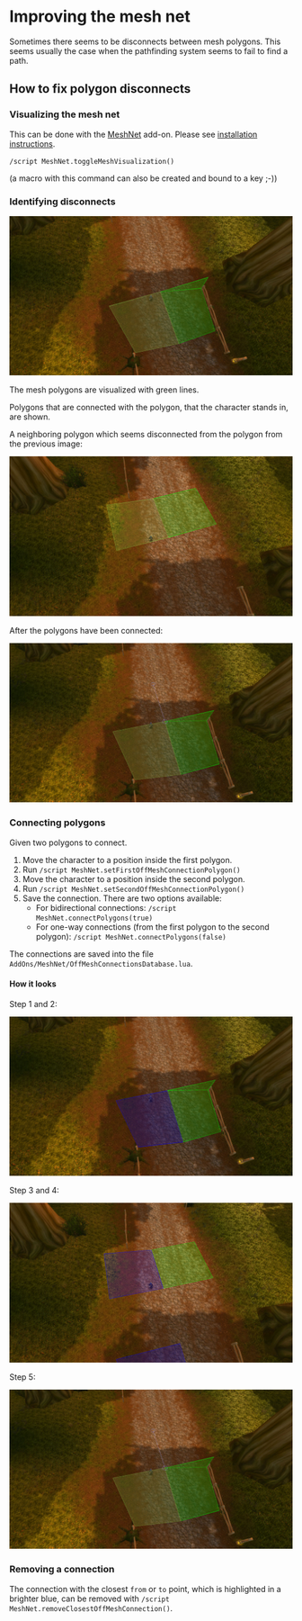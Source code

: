 # Improving the mesh net

Sometimes there seems to be disconnects between mesh polygons.
This seems usually the case when the pathfinding system seems to fail to find a path.

## How to fix polygon disconnects

### Visualizing the mesh net

This can be done with the [MeshNet](https://github.com/AkiKonani/Bot/tree/3dccd84d783a48520b4e4b5facff8ea0b490cf07/AddOns/Bot) add-on. Please see [installation instructions](https://github.com/AkiKonani/Bot/blob/3dccd84d783a48520b4e4b5facff8ea0b490cf07/README.md#installation).

```
/script MeshNet.toggleMeshVisualization()
```

(a macro with this command can also be created and bound to a key ;-))

### Identifying disconnects

![](images/improving-the-mesh/WoWScrnShot_112822_174627.jpg)

The mesh polygons are visualized with green lines.

Polygons that are connected with the polygon, that the character stands in, are shown.

A neighboring polygon which seems disconnected from the polygon from the previous image:

![](images/improving-the-mesh/WoWScrnShot_112822_174634.jpg)

After the polygons have been connected:

![Step 5](images/improving-the-mesh/WoWScrnShot_112822_174753.jpg)

### Connecting polygons

Given two polygons to connect.

1. Move the character to a position inside the first polygon.
2. Run `/script MeshNet.setFirstOffMeshConnectionPolygon()`
3. Move the character to a position inside the second polygon.
4. Run `/script MeshNet.setSecondOffMeshConnectionPolygon()`
5. Save the connection. There are two options available:
   * For bidirectional connections: `/script MeshNet.connectPolygons(true)`
   * For one-way connections (from the first polygon to the second polygon): `/script MeshNet.connectPolygons(false)`

The connections are saved into the file `AddOns/MeshNet/OffMeshConnectionsDatabase.lua`.

#### How it looks

Step 1 and 2:

![Step 1 and 2](images/improving-the-mesh/WoWScrnShot_112822_174712.jpg)

Step 3 and 4:

![Step 3 and 4](images/improving-the-mesh/WoWScrnShot_112822_174730.jpg)

Step 5:

![Step 5](images/improving-the-mesh/WoWScrnShot_112822_174753.jpg)

### Removing a connection

The connection with the closest `from` or `to` point, which is highlighted in a brighter blue, can be removed with `/script MeshNet.removeClosestOffMeshConnection()`.
